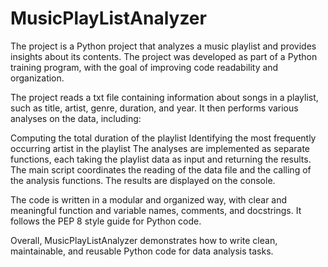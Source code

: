 # MusicPlayListAnalyzer

The project is a Python project that analyzes a music playlist and provides insights about its contents. 
The project was developed as part of a Python training program, with the goal of improving code readability and organization.

The project reads a txt file containing information about songs in a playlist, such as title, artist, genre, duration, and year. 
It then performs various analyses on the data, including:

Computing the total duration of the playlist
Identifying the most frequently occurring artist in the playlist
The analyses are implemented as separate functions, each taking the playlist data as input and returning the results. 
The main script coordinates the reading of the data file and the calling of the analysis functions. The results are displayed on the console.

The code is written in a modular and organized way, with clear and meaningful function and variable names, comments, and docstrings. 
It follows the PEP 8 style guide for Python code.

Overall, MusicPlayListAnalyzer demonstrates how to write clean, maintainable, and reusable Python code for data analysis tasks.
